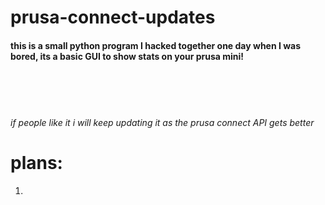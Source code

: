 # prusa-connect-updates

#### this is a small python program I hacked together one day when I was bored, its a basic GUI to show stats on your prusa mini! ####


<br><br>
<br>

###### if people like it i will keep updating it as the prusa connect API gets better ######






# plans:


1. 
